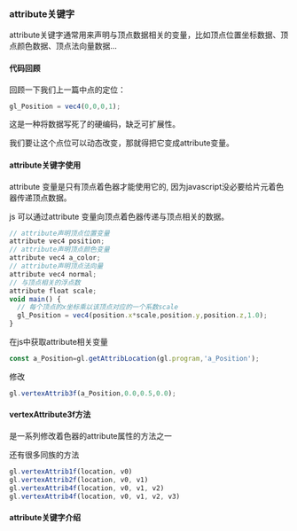 
### attribute关键字

attribute关键字通常用来声明与顶点数据相关的变量，比如顶点位置坐标数据、顶点颜色数据、顶点法向量数据...

#### 代码回顾
回顾一下我们上一篇中点的定位：

```js
gl_Position = vec4(0,0,0,1);
```

这是一种将数据写死了的硬编码，缺乏可扩展性。

我们要让这个点位可以动态改变，那就得把它变成attribute变量。

#### attribute关键字使用
attribute 变量是只有顶点着色器才能使用它的, 因为javascript没必要给片元着色器传递顶点数据。

js 可以通过attribute 变量向顶点着色器传递与顶点相关的数据。

```js
// attribute声明顶点位置变量
attribute vec4 position;
// attribute声明顶点颜色变量
attribute vec4 a_color;
// attribute声明顶点法向量
attribute vec4 normal;
// 与顶点相关的浮点数
attribute float scale;
void main() {
  // 每个顶点的x坐标乘以该顶点对应的一个系数scale
  gl_Position = vec4(position.x*scale,position.y,position.z,1.0);
}
```
在js中获取attribute相关变量

```js
const a_Position=gl.getAttribLocation(gl.program,'a_Position');
```

修改

```js
gl.vertexAttrib3f(a_Position,0.0,0.5,0.0);
```

#### vertexAttribute3f方法

是一系列修改着色器的attribute属性的方法之一

还有很多同族的方法

```js
gl.vertexAttrib1f(location, v0)
gl.vertexAttrib2f(location, v0, v1)
gl.vertexAttrib4f(location, v0, v1, v2)
gl.vertexAttrib4f(location, v0, v1, v2, v3)
```

#### attribute关键字介绍


